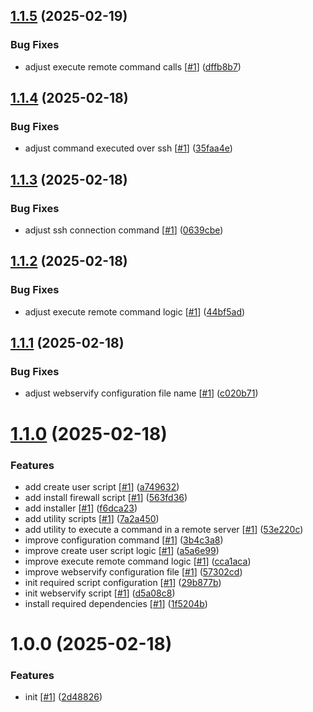 ## [1.1.5](https://github.com/d3p1/webservify/compare/v1.1.4...v1.1.5) (2025-02-19)


### Bug Fixes

* adjust execute remote command calls [[#1](https://github.com/d3p1/webservify/issues/1)] ([dffb8b7](https://github.com/d3p1/webservify/commit/dffb8b70f2085971f02766f5b5621810a72bb213))

## [1.1.4](https://github.com/d3p1/webservify/compare/v1.1.3...v1.1.4) (2025-02-18)


### Bug Fixes

* adjust command executed over ssh [[#1](https://github.com/d3p1/webservify/issues/1)] ([35faa4e](https://github.com/d3p1/webservify/commit/35faa4e38d5417ffefb89fae58835ef41193a689))

## [1.1.3](https://github.com/d3p1/webservify/compare/v1.1.2...v1.1.3) (2025-02-18)


### Bug Fixes

* adjust ssh connection command [[#1](https://github.com/d3p1/webservify/issues/1)] ([0639cbe](https://github.com/d3p1/webservify/commit/0639cbe62dbbdf59b362da2ec4cb605297105f41))

## [1.1.2](https://github.com/d3p1/webservify/compare/v1.1.1...v1.1.2) (2025-02-18)


### Bug Fixes

* adjust execute remote command logic [[#1](https://github.com/d3p1/webservify/issues/1)] ([44bf5ad](https://github.com/d3p1/webservify/commit/44bf5adf2524de6f140ba3621a53808bac7a2973))

## [1.1.1](https://github.com/d3p1/webservify/compare/v1.1.0...v1.1.1) (2025-02-18)


### Bug Fixes

* adjust webservify configuration file name [[#1](https://github.com/d3p1/webservify/issues/1)] ([c020b71](https://github.com/d3p1/webservify/commit/c020b71b24fe6b6a79caffa2488e685d9eb20668))

# [1.1.0](https://github.com/d3p1/webservify/compare/v1.0.0...v1.1.0) (2025-02-18)


### Features

* add create user script [[#1](https://github.com/d3p1/webservify/issues/1)] ([a749632](https://github.com/d3p1/webservify/commit/a74963296df02bd3e54c7f14594c138fd8a8d565))
* add install firewall script [[#1](https://github.com/d3p1/webservify/issues/1)] ([563fd36](https://github.com/d3p1/webservify/commit/563fd36d89de0671813ab4803b492807abe2f2b7))
* add installer [[#1](https://github.com/d3p1/webservify/issues/1)] ([f6dca23](https://github.com/d3p1/webservify/commit/f6dca23e7c17a96f0edc2f6b19609e5e4ebd1eda))
* add utility scripts [[#1](https://github.com/d3p1/webservify/issues/1)] ([7a2a450](https://github.com/d3p1/webservify/commit/7a2a45095dfa56eb08c1149234d4a8da1cf7310b))
* add utility to execute a command in a remote server [[#1](https://github.com/d3p1/webservify/issues/1)] ([53e220c](https://github.com/d3p1/webservify/commit/53e220c6437155629910704c6e8c431d3736f573))
* improve configuration command [[#1](https://github.com/d3p1/webservify/issues/1)] ([3b4c3a8](https://github.com/d3p1/webservify/commit/3b4c3a80cc05390c675d3b67f8f8709ae8ba1836))
* improve create user script logic [[#1](https://github.com/d3p1/webservify/issues/1)] ([a5a6e99](https://github.com/d3p1/webservify/commit/a5a6e997784f59279d0e878cb0377ffc4ee4ab88))
* improve execute remote command logic [[#1](https://github.com/d3p1/webservify/issues/1)] ([cca1aca](https://github.com/d3p1/webservify/commit/cca1aca4120320eac89f0f4c9368de7f99dfab19))
* improve webservify configuration file [[#1](https://github.com/d3p1/webservify/issues/1)] ([57302cd](https://github.com/d3p1/webservify/commit/57302cd8da1d20117ba429c476402b3ee534a3dd))
* init required script configuration [[#1](https://github.com/d3p1/webservify/issues/1)] ([29b877b](https://github.com/d3p1/webservify/commit/29b877b8d2fd85cefd8b9a6aa1b793088337a538))
* init webservify script [[#1](https://github.com/d3p1/webservify/issues/1)] ([d5a08c8](https://github.com/d3p1/webservify/commit/d5a08c8be39e92e5c561f2c93737e976cd0e06db))
* install required dependencies [[#1](https://github.com/d3p1/webservify/issues/1)] ([1f5204b](https://github.com/d3p1/webservify/commit/1f5204b48a3425640da53ec58aaebb52d427a4a6))

# 1.0.0 (2025-02-18)


### Features

* init [[#1](https://github.com/d3p1/webservify/issues/1)] ([2d48826](https://github.com/d3p1/webservify/commit/2d48826a14208b0ffdf1e789d899aa9ebc152a4d))
